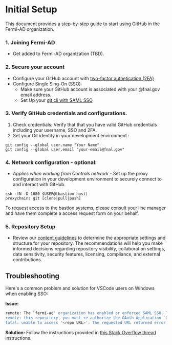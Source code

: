 # Initial Setup

This document provides a step-by-step guide to start using GitHub in the Fermi-AD organization.

###  1. Joining Fermi-AD
- Get added to Fermi-AD organization (TBD).

### 2. Secure your account 
- Configure your  GitHub account with [two-factor authetication (2FA)](https://docs.github.com/en/authentication/securing-your-account-with-two-factor-authentication-2fa/configuring-two-factor-authentication)
- Configure Single Sing-On (SSO):
   - Make sure your GitHub account is associated with your @fnal.gov email address.
   - Set Up your [git cli with SAML SSO](https://docs.github.com/en/enterprise-cloud@latest/authentication/authenticating-with-saml-single-sign-on/about-authentication-with-saml-single-sign-on#authorizing-personal-access-tokens-and-ssh-keys-with-saml-sso)

### 3. Verify GitHub credentials and configurations.
  1. Check credentials: Verify that  that you have valid GitHub credentials including your username, SSO and 2FA.
  2. Set your Git identity in your development environment :

```
git config --global user.name "Your Name"
git config --global user.email "your-email@fnal.gov"
```

### 4. Network configuration - optional:
-  _Applies when working from Controls network_ - Set up the proxy configuration in your development environment to securely connect to and interact with GitHub.

```
ssh -fN -D 1080 $USER@[bastion host]
proxychains git [clone|pull|push]
```
To request access to the bastion systems, please consult your line manager and have them complete a access request form on your behalf.

### 5. Repository Setup
- Review our [content guidelines](./content-guidelines.md) to determine the appropriate settings and structure for your repository. The recommendations will help you make informed decisions regarding repository visibility, collaboration settings, data sensitivity, security features, licensing, compliance, and external contributions.


## Troubleshooting

 Here's a common problem and solution for VSCode users on Windows when enabling SSO:

 **Issue:**
```sh
remote: The `fermi-ad' organization has enabled or enforced SAML SSO. To access
remote: this repository, you must re-authorize the OAuth Application `Git Credential Manager`.
fatal: unable to access '<repo URL>': The requested URL returned error: 403
```
**Solution:** Follow the instructions provided in [this Stack Overflow thread](https://stackoverflow.com/questions/66475833/how-to-re-authorize-the-oauth-application-git-credential-manager) instructions.
